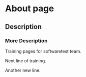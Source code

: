 # About page

## Description

### More Description

Training pages for softwaretest team.

Next line of training.

Another new line.
